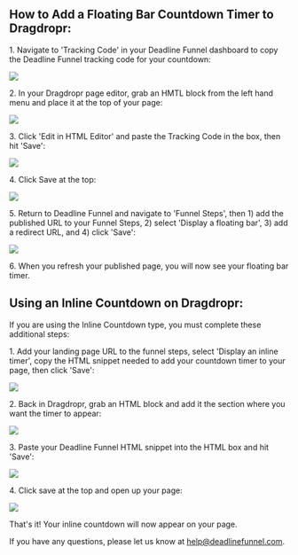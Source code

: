 ## How to Add a Floating Bar Countdown Timer to Dragdropr:

1\. Navigate to 'Tracking Code' in your Deadline Funnel dashboard to copy the Deadline Funnel tracking code for your countdown: 

![](https://s3.amazonaws.com/helpscout.net/docs/assets/53974d6ce4b0c76107b109d1/images/5c7478b904286350d08857c9/file-BieT1BNZ80.png)

2\. In your Dragdropr page editor, grab an HMTL block from the left hand menu and place it at the top of your page: 

![](https://s3.amazonaws.com/helpscout.net/docs/assets/53974d6ce4b0c76107b109d1/images/5b9aa50c0428631d7a8b1729/file-9qAcW3CJX4.png)

3\. Click 'Edit in HTML Editor' and paste the Tracking Code in the box, then hit 'Save': 

![](https://s3.amazonaws.com/helpscout.net/docs/assets/53974d6ce4b0c76107b109d1/images/5b9aa5202c7d3a03f89ebeab/file-qkBgP1OMTr.png)

4\. Click Save at the top: 

![](https://s3.amazonaws.com/helpscout.net/docs/assets/53974d6ce4b0c76107b109d1/images/5b9aa58c2c7d3a03f89ebeb1/file-pnTFP1KRmv.png)

5\. Return to Deadline Funnel and navigate to 'Funnel Steps', then 1) add the published URL to your Funnel Steps, 2) select 'Display a floating bar', 3) add a redirect URL, and 4) click 'Save': 

![](https://s3.amazonaws.com/helpscout.net/docs/assets/53974d6ce4b0c76107b109d1/images/5c783c362c7d3a0cb932155e/file-JDPyIgnWsG.png)

6\. When you refresh your published page, you will now see your floating bar timer. 

## Using an Inline Countdown on Dragdropr:

If you are using the Inline Countdown type, you must complete these additional
steps:

1\. Add your landing page URL to the funnel steps, select 'Display an inline timer', copy the HTML snippet needed to add your countdown timer to your page, then click 'Save': 

![](https://s3.amazonaws.com/helpscout.net/docs/assets/53974d6ce4b0c76107b109d1/images/5c783cd22c7d3a0cb9321570/file-hMgAYWDhqC.png)

2\. Back in Dragdropr, grab an HTML block and add it the section where you want the timer to appear: 

![](https://s3.amazonaws.com/helpscout.net/docs/assets/53974d6ce4b0c76107b109d1/images/5b9aac690428631d7a8b17dc/file-691ygUIgUC.png)

3\. Paste your Deadline Funnel HTML snippet into the HTML box and hit 'Save': 

![](https://s3.amazonaws.com/helpscout.net/docs/assets/53974d6ce4b0c76107b109d1/images/5b9aa8ac0428631d7a8b1776/file-STSUOxk6s6.png)

4\. Click save at the top and open up your page: 

![](https://s3.amazonaws.com/helpscout.net/docs/assets/53974d6ce4b0c76107b109d1/images/5b9aa8fd0428631d7a8b1783/file-ZGzdmWbOah.png)

That's it! Your inline countdown will now appear on your page.

If you have any questions, please let us know at
[help@deadlinefunnel.com](mailto:mailto:help@deadlinefunnel.com).

